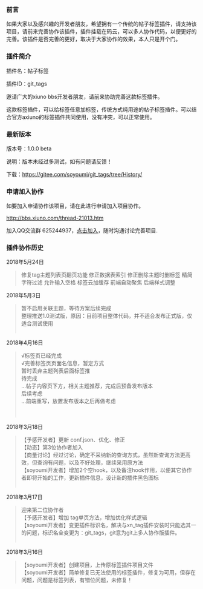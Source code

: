 ### 前言

如果大家以及感兴趣的开发者朋友，希望拥有一个传统的帖子标签插件，请支持该项目，请前来完善协作该插件，插件挂载在码云，可以多人协作代码，以便更好的完善。该插件是否完善的更好，取决于大家协作的效果，本人只是开个门。



### 插件简介

插件名：帖子标签

插件ID：git_tags

邀请广大的xiuno bbs开发者朋友，请前来协助完善这款标签插件。

这款标签插件，可以给标签任意加标签，传统方式纯用途的帖子标签插件。可以结合官方axiuno的标签插件共同使用，没有冲突，可以正常使用。



### 最新版本

版本号：1.0.0 beta

说明：版本未经过多测试，如有问题请反馈！

下载：https://gitee.com/soyoumi/git_tags/tree/History/



### 申请加入协作

如要加入申请协作该项目，请在此进行申请加入项目协作。

http://bbs.xiuno.com/thread-21013.htm

加入QQ交流群 625244937，[点击加入](https://jq.qq.com/?_wv=1027&k=5JYjW6A)，随时沟通讨论完善项目.



### 插件协作历史

2018年5月24日
>修复tag主题列表页翻页功能
>修正数据表索引
>修正删除主题时删标签
>精简字符过滤
>允许输入空格
>标签云加缓存
>前端自动聚焦
>后端样式调整

2018年5月3日
>暂不启用关联主题，等待方案后续完成<br>
>整理推送1.0测试版，原因：目前项目整体代码，并不适合发布正式版，仅适合测试使用
<br><br>

2018年4月16日
>√标签页已经完成<br>
>√完善标签页页面名信息，暂定方式<br>
>暂时丢弃主题列表后面标签推<br>
>待完成<br>
>...帖子内容页下方，相关主题推荐，完成后预备发布版本<br>
>后续考虑<br>
>...前端重写，放置发布版本之后再做考虑 <br>
<br><br>

2018年3月18日
>【予感开发者】更新 conf.json、优化、修正<br>
>【动态】第3位协作者加入<br>
>【商量讨论】经过讨论，确定不采纳新的查询方式，虽然新查询方法更高效，但查询有问题，以及不好处理，继续采用原方法<br>
>【soyoumi开发者】增加2个空hook，以及备注hook作用，以便其它协作者即将开始的工作，更新插件信息，设计新的插件黑色图标
<br><br>

2018年3月17日
> 迎来第二位协作者<br>
>【予感开发者】增加 tag单页方法，增加优化样式逻辑<br>
>【soyoumi开发者】变更插件标识名，解决与xn_tag插件安装时只能选其一的问题，标识名全变更为：git_tags，git意为git上多人协作版插件。
<br><br>

2018年3月16日
>【soyoumi开发者】创建项目，上传原标签插件项目文件<br>
>【soyoumi开发者】简单修复已无法使用的标签插件，修复为可用，但存在问题，问题是标签列表，有错位问题，未修复！
